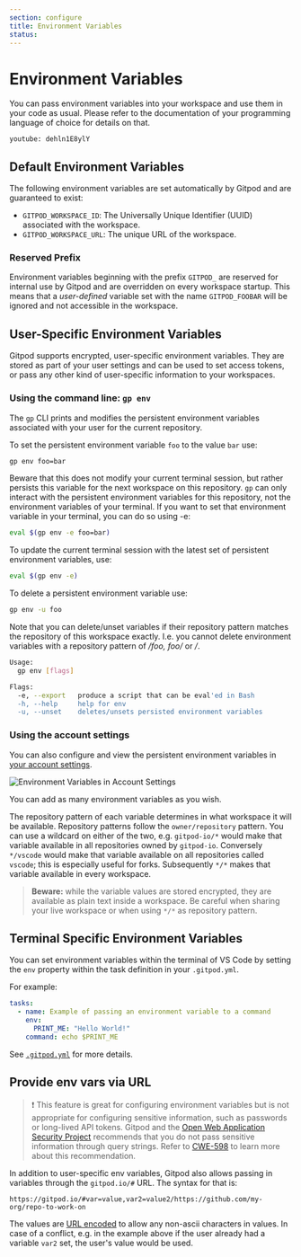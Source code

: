 ```yaml
---
section: configure
title: Environment Variables
status:
---
```


<script context="module">
  export const prerender = true;
</script>

# Environment Variables

You can pass environment variables into your workspace and use them in your code as usual. Please refer to the documentation of your programming language of choice for details on that.

`youtube: dehln1E8ylY`

## Default Environment Variables

The following environment variables are set automatically by Gitpod and are guaranteed to exist:

- `GITPOD_WORKSPACE_ID`: The Universally Unique Identifier (UUID) associated with the workspace.
- `GITPOD_WORKSPACE_URL`: The unique URL of the workspace.

### Reserved Prefix

Environment variables beginning with the prefix `GITPOD_` are reserved for internal use by Gitpod and are overridden on every workspace startup. This means that a _user-defined_ variable set with the name `GITPOD_FOOBAR` will be ignored and not accessible in the workspace.

## User-Specific Environment Variables

Gitpod supports encrypted, user-specific environment variables.
They are stored as part of your user settings and can be used to set access tokens, or pass any other kind of user-specific information to your workspaces.

### Using the command line: `gp env`

The `gp` CLI prints and modifies the persistent environment variables associated with your user for the current repository.

To set the persistent environment variable `foo` to the value `bar` use:

```sh
gp env foo=bar
```

Beware that this does not modify your current terminal session, but rather persists this variable for the next workspace on this repository.
`gp` can only interact with the persistent environment variables for this repository, not the environment variables of your terminal.
If you want to set that environment variable in your terminal, you can do so using -e:

```sh
eval $(gp env -e foo=bar)
```

To update the current terminal session with the latest set of persistent environment variables, use:

```sh
eval $(gp env -e)
```

To delete a persistent environment variable use:

```sh
gp env -u foo
```

Note that you can delete/unset variables if their repository pattern matches the repository of this workspace exactly. I.e. you cannot
delete environment variables with a repository pattern of _/foo, foo/_ or _/_.

```sh
Usage:
  gp env [flags]

Flags:
  -e, --export   produce a script that can be eval'ed in Bash
  -h, --help     help for env
  -u, --unset    deletes/unsets persisted environment variables
```

### Using the account settings

You can also configure and view the persistent environment variables in [your account settings](https://gitpod.io/variables).

![Environment Variables in Account Settings](../../../static/images/docs/beta/configure/environment-variables/environment-variables-account-settings.png)

You can add as many environment variables as you wish.

The repository pattern of each variable determines in what workspace it will be available.
Repository patterns follow the `owner/repository` pattern. You can use a wildcard on either of the two, e.g. `gitpod-io/*` would make that variable available in all repositories owned by `gitpod-io`.
Conversely `*/vscode` would make that variable available on all repositories called `vscode`; this is especially useful for forks.
Subsequently `*/*` makes that variable available in every workspace.

> **Beware:** while the variable values are stored encrypted, they are available as plain text inside a workspace. Be careful when sharing your live workspace or when using `*/*` as repository pattern.

## Terminal Specific Environment Variables

You can set environment variables within the terminal of VS Code by setting the `env` property within the task definition in your `.gitpod.yml`.

For example:

```yaml
tasks:
  - name: Example of passing an environment variable to a command
    env:
      PRINT_ME: "Hello World!"
    command: echo $PRINT_ME
```

See [`.gitpod.yml`](/docs/references/gitpod-yml#tasksnenv) for more details.

## Provide env vars via URL

> ❗️ This feature is great for configuring environment variables but is not appropriate for configuring sensitive information, such as passwords or long-lived API tokens. Gitpod and the [Open Web Application Security Project](https://owasp.org/www-community/vulnerabilities/Information_exposure_through_query_strings_in_url) recommends that you do not pass sensitive information through query strings. Refer to [CWE-598](https://cwe.mitre.org/data/definitions/598.html) to learn more about this recommendation.

In addition to user-specific env variables, Gitpod also allows passing in variables through the `gitpod.io/#` URL.
The syntax for that is:

```
https://gitpod.io/#var=value,var2=value2/https://github.com/my-org/repo-to-work-on
```

The values are [URL encoded](https://www.w3schools.com/tags/ref_urlencode.asp) to allow any non-ascii characters in values.
In case of a conflict, e.g. in the example above if the user already had a variable `var2` set, the user's value would be used.

